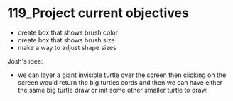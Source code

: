 # 119_Project current objectives

- create box that shows brush color
- create box that shows brush size
- make a way to adjust shape sizes

Josh's idea:
- we can layer a giant invisible turtle over the screen then clicking on the screen would return the big turtles cords and then we can have either the same big turtle draw or init some other smaller turtle to draw.
